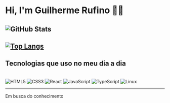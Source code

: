 # Hi, I'm Guilherme Rufino 🙋‍♂️

![GitHub Stats](https://github-readme-stats.vercel.app/api?username=rufinoguilherme633&show_icons=true&theme=dracula)
---
[![Top Langs](https://github-readme-stats.vercel.app/api/top-langs/?username=rufinoguilherme633)](https://github.com/anuraghazra/github-readme-stats)
---

## Tecnologias que uso no meu dia a dia

<div style="display:inline_block"><br/>
  <img align="center" alt="HTML5" src="https://img.shields.io/badge/HTML5-E34F26?style=for-the-badge&logo=html5&logoColor=white"/>
  <img align="center" alt="CSS3" src="https://img.shields.io/badge/CSS3-1572B6?style=for-the-badge&logo=css3&logoColor=white"/>
  <img align="center" alt="React" src="https://img.shields.io/badge/React-20232A?style=for-the-badge&logo=react&logoColor=61DAFB"/>
  <img align="center" alt="JavaScript" src="https://img.shields.io/badge/JavaScript-F7DF1E?style=for-the-badge&logo=javascript&logoColor=black"/>
  <img align="center" alt="TypeScript" src="https://img.shields.io/badge/TypeScript-007ACC?style=for-the-badge&logo=typescript&logoColor=white"/>
  <img align="center" alt="Linux" src="https://img.shields.io/badge/Linux-FCC624?style=for-the-badge&logo=linux&logoColor=black"/>
</div>

---

Em busca do conhecimento
